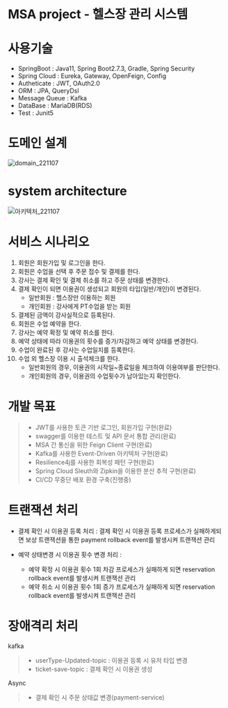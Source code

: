 # MSA project - 헬스장 관리 시스템

# 사용기술
 - SpringBoot : Java11, Spring Boot2.7.3, Gradle, Spring Security
 - Spring Cloud : Eureka, Gateway, OpenFeign, Config
 - Autheticate : JWT, OAuth2.0
 - ORM : JPA, QueryDsl
 - Message Queue : Kafka
 - DataBase : MariaDB(RDS)
 - Test : Junit5
 
# 도메인 설계
![domain_221107](https://user-images.githubusercontent.com/103932247/200183600-0ee2917c-0caa-4802-883a-3aa281cf6478.png)

# system architecture
![아키텍처_221107](https://user-images.githubusercontent.com/103932247/200183732-4f5070ce-300a-44f5-8213-ae65f23e62aa.PNG)

# 서비스 시나리오
1. 회원은 회원가입 및 로그인을 한다.
2. 회원은 수업을 선택 후 주문 접수 및 결제를 한다.
3. 강사는 결제 확인 및 결제 취소를 하고 주문 상태를 변경한다.
4. 결제 확인이 되면 이용권이 생성되고 회원의 타입(일반/개인)이 변경된다.
   - 일반회원 : 헬스장만 이용하는 회원
   - 개인회원 : 강사에게 PT수업을 받는 회원
5. 결제된 금액이 강사실적으로 등록된다.
6. 회원은 수업 예약을 한다.
7. 강사는 예약 확정 및 예약 취소를 한다.
8. 예약 상태에 따라 이용권의 횟수를 증가/차감하고 예약 상태를 변경한다.
9. 수업이 완료된 후 강사는 수업일지를 등록한다. 
10. 수업 외 헬스장 이용 시 출석체크를 한다.
    - 일반회원의 경우, 이용권의 시작일~종료일을 체크하여 이용여부를 판단한다.
    - 개인회원의 경우, 이용권의 수업횟수가 남아있는지 확인한다.

# 개발 목표
> - JWT를 사용한 토큰 기반 로그인, 회원가입 구현(완료)
> - swagger를 이용한 테스트 및 API 문서 통합 관리(완료)
> - MSA 간 통신을 위한 Feign Client 구현(완료)
> - Kafka를 사용한 Event-Driven 아키텍처 구현(완료)
> - Resilience4j를 사용한 회복성 패턴 구현(완료)
> - Spring Cloud Sleuth와 Zipkin을 이용한 분산 추적 구현(완료)
> - CI/CD 무중단 배포 환경 구축(진행중)


# 트랜잭션 처리
* 결제 확인 시 이용권 등록 처리 : 결제 확인 시 이용권 등록 프로세스가 실패하게되면 보상 트랜잭션을 통한 payment rollback event를 발생시켜 트랜잭션 관리
          
* 예약 상태변경 시 이용권 횟수 변경 처리 :
  - 예약 확정 시 이용권 횟수 1회 차감 프로세스가 실패하게 되면 reservation rollback event를 발생시켜 트랜잭션 관리
  - 예약 취소 시 이용권 횟수 1회 증가 프로세스가 실패하게 되면 reservation rollback event를 발생시켜 트랜잭션 관리

# 장애격리 처리
 kafka
> - userType-Updated-topic : 이용권 등록 시 유저 타입 변경
> - ticket-save-topic : 결제 확인 시 이용권 생성

 Async
> - 결제 확인 시 주문 상태값 변경(payment-service)


 
 
